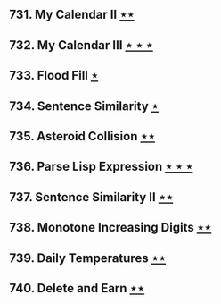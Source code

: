 ## 731. My Calendar II [$\star\star$](https://leetcode.com/problems/my-calendar-ii)

## 732. My Calendar III [$\star\star\star$](https://leetcode.com/problems/my-calendar-iii)

## 733. Flood Fill [$\star$](https://leetcode.com/problems/flood-fill)

## 734. Sentence Similarity [$\star$](https://leetcode.com/problems/sentence-similarity)

## 735. Asteroid Collision [$\star\star$](https://leetcode.com/problems/asteroid-collision)

## 736. Parse Lisp Expression [$\star\star\star$](https://leetcode.com/problems/parse-lisp-expression)

## 737. Sentence Similarity II [$\star\star$](https://leetcode.com/problems/sentence-similarity-ii)

## 738. Monotone Increasing Digits [$\star\star$](https://leetcode.com/problems/monotone-increasing-digits)

## 739. Daily Temperatures [$\star\star$](https://leetcode.com/problems/daily-temperatures)

## 740. Delete and Earn [$\star\star$](https://leetcode.com/problems/delete-and-earn)
